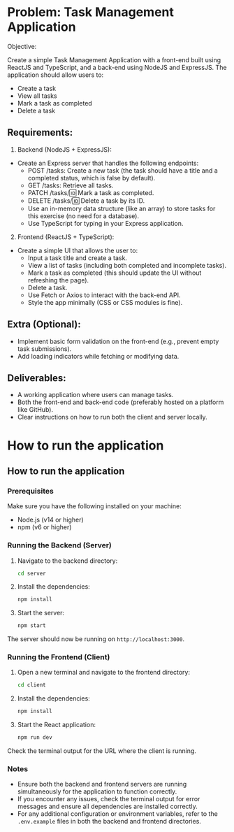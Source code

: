   # Problem: Task Management Application

Objective:

Create a simple Task Management Application with a front-end built using ReactJS and TypeScript, and a back-end using NodeJS and ExpressJS. The application should allow users to:

- Create a task
- View all tasks
- Mark a task as completed
- Delete a task

## Requirements:

1. Backend (NodeJS + ExpressJS):

- Create an Express server that handles the following endpoints:
  - POST /tasks: Create a new task (the task should have a title and a completed status, which is false by default).
  - GET /tasks: Retrieve all tasks.
  - PATCH /tasks/:id: Mark a task as completed.
  - DELETE /tasks/:id: Delete a task by its ID.
  - Use an in-memory data structure (like an array) to store tasks for this exercise (no need for a database).
  - Use TypeScript for typing in your Express application.

2. Frontend (ReactJS + TypeScript):

- Create a simple UI that allows the user to:
  - Input a task title and create a task.
  - View a list of tasks (including both completed and incomplete tasks).
  - Mark a task as completed (this should update the UI without refreshing the page).
  - Delete a task.
  - Use Fetch or Axios to interact with the back-end API.
  - Style the app minimally (CSS or CSS modules is fine).

## Extra (Optional):

- Implement basic form validation on the front-end (e.g., prevent empty task submissions).
- Add loading indicators while fetching or modifying data.

## Deliverables:

- A working application where users can manage tasks.
- Both the front-end and back-end code (preferably hosted on a platform like GitHub).
- Clear instructions on how to run both the client and server locally.

# How to run the application

## How to run the application

### Prerequisites

Make sure you have the following installed on your machine:

- Node.js (v14 or higher)
- npm (v6 or higher)

### Running the Backend (Server)

1. Navigate to the backend directory:
    ```sh
    cd server
    ```

2. Install the dependencies:
    ```sh
    npm install
    ```

3. Start the server:
    ```sh
    npm start
    ```

The server should now be running on `http://localhost:3000`.


### Running the Frontend (Client)

1. Open a new terminal and navigate to the frontend directory:
    ```sh
    cd client
    ```

2. Install the dependencies:
    ```sh
    npm install
    ```

3. Start the React application:
    ```sh
    npm run dev
    ```

Check the terminal output for the URL where the client is running.

### Notes

- Ensure both the backend and frontend servers are running simultaneously for the application to function correctly.
- If you encounter any issues, check the terminal output for error messages and ensure all dependencies are installed correctly.
- For any additional configuration or environment variables, refer to the `.env.example` files in both the backend and frontend directories.